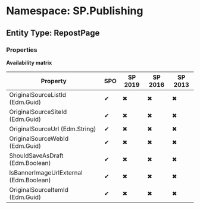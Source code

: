 # Namespace: SP.Publishing
## Entity Type: RepostPage

### Properties

**Availability matrix**

Property | SPO | SP 2019 | SP 2016 | SP 2013
----------|-----|---------|---------|--------
OriginalSourceListId (Edm.Guid) | ✔ | ✖ | ✖ | ✖
OriginalSourceSiteId (Edm.Guid) | ✔ | ✖ | ✖ | ✖
OriginalSourceUrl (Edm.String) | ✔ | ✖ | ✖ | ✖
OriginalSourceWebId (Edm.Guid) | ✔ | ✖ | ✖ | ✖
ShouldSaveAsDraft (Edm.Boolean) | ✔ | ✖ | ✖ | ✖
IsBannerImageUrlExternal (Edm.Boolean) | ✔ | ✖ | ✖ | ✖
OriginalSourceItemId (Edm.Guid) | ✔ | ✖ | ✖ | ✖

